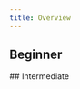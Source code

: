 ```yaml
---
title: Overview
---
```


## Beginner

<TutorialCardsWrapper>

<TutorialTallCard title="DevOps: Database Change Management using Bytebase Cloud" url="/docs/tutorials/database-change-management-using-bytebase-cloud" date="2023/04/17" logos="aurora"></TutorialTallCard>

<TutorialTallCard title="DevOps: Database Change Management with MySQL" url="/docs/tutorials/database-change-management-with-mysql" date="2023/04/23" logos="aurora"></TutorialTallCard>

<TutorialTallCard title="DevOps: Database Change Management with MariaDB" url="/docs/tutorials/database-change-management-with-mariadb" date="2023/06/16" logos="mariadb"></TutorialTallCard>

<TutorialTallCard title="DevOps: Database Change Management with Amazon Aurora" url="/docs/tutorials/database-change-management-with-amazon-aurora" date="2023/03/09" logos="aurora"></TutorialTallCard>

<TutorialTallCard title="DevOps: Database Change Management with PostgreSQL" url="/docs/tutorials/database-change-management-with-postgresql" date="2023/02/14" logos="postgres"></TutorialTallCard>

<TutorialTallCard title="DevOps: Database Change Management with Snowflake" url="/docs/tutorials/database-change-management-with-snowflake" date="2022/12/22" logos="snowflake"></TutorialTallCard>

<TutorialTallCard title="DevOps: Database Change Management with TiDB" url="/docs/tutorials/database-change-management-with-tidb" date="2023/01/03" logos="tidb"></TutorialTallCard>

<TutorialTallCard title="DevOps: Database Change Management with MongoDB" url="/docs/tutorials/database-change-management-with-mongodb" date="2023/03/21" logos="mongodb"></TutorialTallCard>

<TutorialTallCard title="DevOps: Database Change Management with Redis" url="/docs/tutorials/database-change-management-with-redis" date="2023/04/14" logos="redis"></TutorialTallCard>

<TutorialTallCard title="DevOps: Database Change Management with ClickHouse" url="/docs/tutorials/database-change-management-with-clickhouse" date="2023/03/01" logos="clickhouse"></TutorialTallCard>

<TutorialTallCard title="DevOps: Database Change Management with Spanner" url="/docs/tutorials/database-change-management-with-spanner" date="2023/05/23" logos="spanner"></TutorialTallCard>

<TutorialTallCard title="How to Synchronize Database Schemas" url="/docs/tutorials/how-to-synchronize-database-schemas" date="2022/11/24"></TutorialTallCard>

</TutorialCardsWrapper>
## Intermediate

<TutorialCardsWrapper>
<TutorialTallCard title="Run Batch Change with Database Grouping" url="/docs/tutorials/batch-change-with-database-group" date="2023/06/20" logos="mysql"></TutorialTallCard>

<TutorialTallCard title="Database Change Management with Risk-Adjusted Approval Flow" url="/docs/tutorials/database-change-management-with-risk-adjusted-approval-flow" date="2023/06/01" logos="mysql"></TutorialTallCard>

<TutorialTallCard title="How to integrate SQL Review into Your GitLab or GitHub CI/CD" url="/docs/tutorials/how-to-integrate-sql-review-into-gitlab-github-ci" logos="github,gitlab" date="2022/12/02"></TutorialTallCard>

<TutorialTallCard title="DevOps: Database Change Management with GitHub using Bytebase Cloud" url="/docs/tutorials/database-change-management-with-github-using-bytebase-cloud" logos="aurora,github" date="2023/04/17"></TutorialTallCard>

<TutorialTallCard title="DevOps: Database Change Management with MySQL and GitHub" url="/docs/tutorials/database-change-management-with-mysql-and-github" logos="aurora,github" date="2023/02/08"></TutorialTallCard>

<TutorialTallCard title="DevOps: Database Change Management with MariaDB and GitHub" url="/docs/tutorials/database-change-management-with-mariadb-and-github" logos="mariadb,github" date="2023/06/16"></TutorialTallCard>


<TutorialTallCard title="DevOps: Database Change Management with Amazon Aurora and GitHub" url="/docs/tutorials/database-change-management-with-amazon-aurora-and-github" logos="aurora,github" date="2023/03/10"></TutorialTallCard>

<TutorialTallCard title="DevOps: Database Change Management with PostgreSQL and GitHub" url="/docs/tutorials/database-change-management-with-postgresql-and-github" logos="postgres,github" date="2023/02/16"></TutorialTallCard>

<TutorialTallCard title="DevOps: Database Change Management with Snowflake and GitHub" url="/docs/tutorials/database-change-management-with-snowflake-and-github" logos="snowflake,github" date="2022/12/26"></TutorialTallCard>

<TutorialTallCard title="DevOps: Database Change Management with TiDB and GitHub" url="/docs/tutorials/database-change-management-with-tidb-and-github" logos="tidb,github" date="2023/01/04"></TutorialTallCard>

<TutorialTallCard title="DevOps: Database Change Management with MongoDB and GitHub" url="/docs/tutorials/database-change-management-with-mongodb-and-github" logos="mongodb,github" date="2023/03/22"></TutorialTallCard>

<TutorialTallCard title="DevOps: Database Change Management with Redis and GitHub" url="/docs/tutorials/database-change-management-with-redis-and-github" logos="redis,github" date="2023/04/14"></TutorialTallCard>

<TutorialTallCard title="DevOps: Database Change Management with ClickHouse and GitHub" url="/docs/tutorials/database-change-management-with-clickhouse-and-github" logos="clickhouse,github" date="2023/03/02"></TutorialTallCard>

<TutorialTallCard title="DevOps: Database Change Management with Spanner and GitHub" url="/docs/tutorials/database-change-management-with-spanner-and-github" logos="spanner,github" date="2023/05/24"></TutorialTallCard>

<TutorialTallCard title="Manage Databases in Bytebase with Terraform" url="/docs/tutorials/manage-databases-in-bytebase-with-terraform" logos="terraform" date="2023/01/16"></TutorialTallCard>

<TutorialTallCard title="How to Configure Database Access Control and Data Anonymization for Developer" url="/docs/tutorials/how-to-configure-database-access-control-and-data-anonymization-for-developer" date="2023/01/05"></TutorialTallCard>

<TutorialTallCard title="The Database CI/CD Best Practice with GitHub" url="/docs/tutorials/database-cicd-best-practice-with-github" logos="github" date="2022/08/31"></TutorialTallCard>

<TutorialTallCard title="How to Setup Database CI/CD with GitHub, Part 1: Enable SQL Review with GitHub Actions" url="/docs/tutorials/github-database-cicd-part-1-sql-review-github-actions" logos="github" date="2022/09/02"></TutorialTallCard>

<TutorialTallCard title="How to Setup Database CI/CD with GitHub, Part 2: GitHub.com Database GitOps" url="/docs/tutorials/github-database-cicd-part-2-github-database-gitops" logos="github" date="2022/09/06"></TutorialTallCard>

<TutorialTallCard title="How to Setup Database CI/CD with GitHub, Part 3: Put Them Together" url="/docs/tutorials/github-database-cicd-part-3-put-them-together" logos="github" date="2022/09/09"></TutorialTallCard>

</TutorialCardsWrapper>
